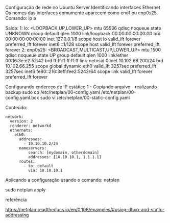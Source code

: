 Configuração de rede no Ubuntu Server
Identificando interfaces Ethernet
Os nomes das interfaces comumente aparecem como eno1 ou enp0s25.
Comando: ip a

Saída:
1: lo: <LOOPBACK,UP,LOWER_UP> mtu 65536 qdisc noqueue state UNKNOWN group default qlen 1000
    link/loopback 00:00:00:00:00:00 brd 00:00:00:00:00:00
    inet 127.0.0.1/8 scope host lo
       valid_lft forever preferred_lft forever
    inet6 ::1/128 scope host
       valid_lft forever preferred_lft forever
2: enp0s25: <BROADCAST,MULTICAST,UP,LOWER_UP> mtu 1500 qdisc noqueue state UP group default qlen 1000
    link/ether 00:16:3e:e2:52:42 brd ff:ff:ff:ff:ff:ff link-netnsid 0
    inet 10.102.66.200/24 brd 10.102.66.255 scope global dynamic eth0
       valid_lft 3257sec preferred_lft 3257sec
    inet6 fe80::216:3eff:fee2:5242/64 scope link
       valid_lft forever preferred_lft forever

Configurando endereço de IP estático
1 - Copiando arquivo - realizando backup
sudo cp /etc/netplan/00-config.yaml /etc/netplan/00-config.yaml.bck
sudo vi /etc/netplan/00-static-config.yaml

Conteúdo:
```
network:
  version: 2
  renderer: networkd
  ethernets:
    eth0:
      addresses:
        - 10.10.10.2/24
      nameservers:
          search: [mydomain, otherdomain]
          addresses: [10.10.10.1, 1.1.1.1]
      routes:
        - to: default
          via: 10.10.10.1
```
Aplicando a configuração usando o comando: netplan

sudo netplan apply

referência

https://netplan.readthedocs.io/en/0.106/examples/#using-dhcp-and-static-addressing
